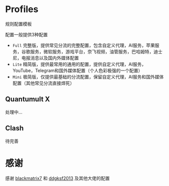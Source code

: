 # Profiles

规则配置模板

配置一般提供3种配置

- `Full` 完整版，提供常见分流的完整配置，包含自定义代理，AI服务，苹果服务，谷歌服务，微软服务，游戏平台，奈飞视频，油管服务，巴哈姆特，迪士尼，电报消息以及国内外媒体配置
- `Lite` 精简版，提供最常用的通用的配置，提供自定义代理，AI服务，YouTube，Telegram和国外媒体配置（个人色彩极强的一个配置）
- `Mini` 极简版，仅提供最基础的分流配置，保留自定义代理，AI服务和国外媒体配置（其他常见分流直接焊死）

## Quantumult X

处理中...

## Clash

待完善

# 感谢

感谢 [blackmatrix7](https://github.com/blackmatrix7) 和 [ddgksf2013](https://github.com/ddgksf2013) 及其他大佬的配置
